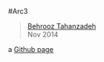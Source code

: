 #Arc3
> [Behrooz Tahanzadeh](http://b-tz.com)<br/>
> Nov 2014

a [Github page](http://behrooz-tahanzadeh.github.io/arc3/)<br/>
